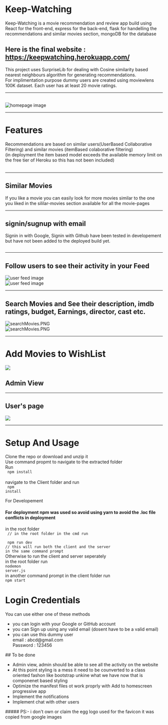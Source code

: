 # Keep-Watching
Keep-Watching is a movie recommendation and review app build using React for the front-end, express for the back-end, 
flask for handelling the recommendations and similar movies section, mongoDB for the database<br />
## Here is the final website : https://keepwatching.herokuapp.com/

This project uses SurpriseLib for dealing with Cosine similarity based nearest neighbours algorithm for generating recommendations. <br />
For implimentation purpose dummy users are created using moviewlens 100K dataset. Each user has at least 20 movie ratings. 
<hr />

<br />
<img src="https://github.com/yashodeepchikte/Keep-Watching/blob/master/Images/homepage2.png" alt="homepage image"/> <br />
<hr />

# Features

Recommendations are based on similar users(UserBased Collaborative Filtering) and similar movies (itemBased colaborative filtering)
<br/>(in deployment the item based model exceeds the available memory limit on the free tier of Heroku so this has not been included)
<br/>
<br/>
<img src="https://github.com/yashodeepchikte/Keep-Watching/blob/master/Images/recommendations1.PNG" alt="" /><br />
<img src="https://github.com/yashodeepchikte/Keep-Watching/blob/master/Images/recommendations3.PNG" alt="" /><br />

<hr/>

## Similar Movies
If you like a movie you can easily look for more movies similar to the one you liked in the sililar-movies section available for all the movie-pages
<img src="https://github.com/yashodeepchikte/Keep-Watching/blob/master/Images/similar.PNG" alt="" /><br />

<hr/>


## signin/sugnup with email <br>
Signin in with Google, Signin with Github have been tested in developement but have not been added to the deployed build yet.
<br/>

<img alt="" src="https://github.com/yashodeepchikte/Keep-Watching/blob/master/Images/signIn-signUp.PNG" /><br />
<hr/>

## Follow users to see their activity in your Feed<br />
<img alt="user feed image" src="https://github.com/yashodeepchikte/Keep-Watching/blob/master/Images/followingOtherUsers.PNG" /><br/>
<img alt="user feed image" src="https://github.com/yashodeepchikte/Keep-Watching/blob/master/Images/feed2.PNG" />
  
  <hr />

## Search Movies and See their description, imdb ratings, budget, Earnings, director, cast etc.
<img src="https://github.com/yashodeepchikte/Keep-Watching/blob/master/Images/searchMovies.PNG" alt="searchMovies.PNG" />
  <br />
<img src="https://github.com/yashodeepchikte/Keep-Watching/blob/master/Images/movie.PNG" alt="searchMovies.PNG" />
  <hr />


# Add Movies to WishList
  <img src="https://github.com/yashodeepchikte/Keep-Watching/blob/master/Images/watchlist.PNG" /><br/>


## Admin View
<hr/>


##  User's page
  <img src="https://github.com/yashodeepchikte/Keep-Watching/blob/master/Images/userpage.PNG" /><br/>
   
  <hr/>




# Setup And Usage
Clone the repo or download and unzip it <br />
Use command propmt to navigate to the extracted folder<br />
Run <br />
<code> npm install </code><br />
navigate to the Client folder and run <br />
<code> npm install </code> <br />

For Developement <br />

#### For deployment npm was used so avoid using yarn to avoid the .loc file conflicts in deployment

in the root folder<br/>
<code>
// in  the root folder in the cmd run <br/>
npm run dev   <br/>// this will run both the client and the server in the same command prompt
</code> <br />
Otherwise to run the client and server seperately <br />
in the root folder run<br />
<code>nodemon server.js</code><br />
in another command prompt in the client folder run<br />
<code>npm start </code><br />

# Login Credentials
You can use either one of these methods 
<ul>
<li>
you can login with your Google or GitHub account
</li>
<li>
you can Sign up using any valid email (dosent have to be a valid email)
</li>
<li>
you can use this dummy user<br />
email : abcd@gmail.com <br />
Password : 123456
</li>
</ul>
## To be done 
<ul>
  <li>Admin view, admin should be able to see all the activity on the website</li>
  <li>At this point styling is a mess it need to be counverted to a class oriented fashon like bootstrap unkine what we have now that is componenet based styling</li>
  <li>Optimize the manifest files ot work proprly with Add to homescreen progressive app</li>
  <li>Implement the notifications </li>
  <li>Implement chat with other users </li>
</ul>
##### PS:- i don't own or claim the egg logo used for the favicon it was copied from google images


